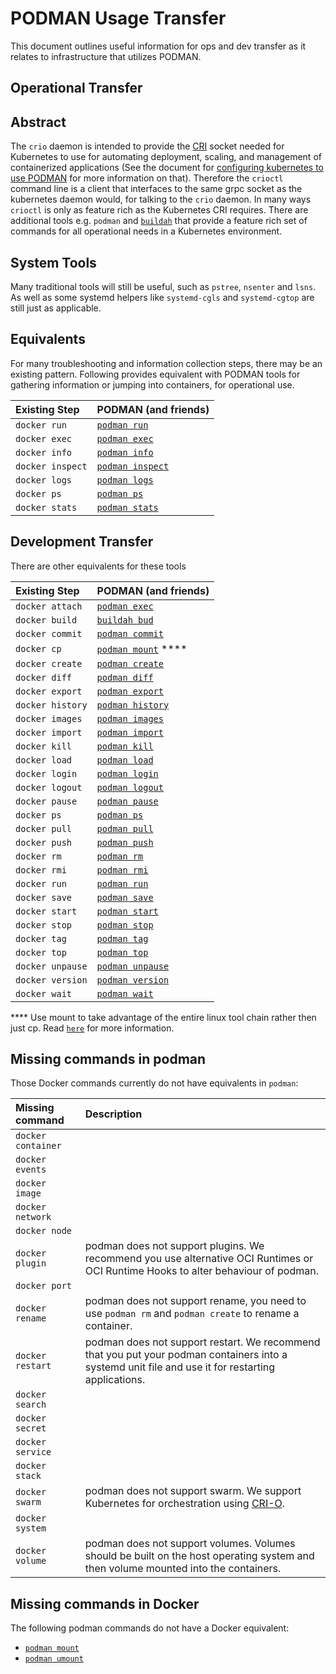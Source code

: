 # PODMAN Usage Transfer

This document outlines useful information for ops and dev transfer as it relates to infrastructure that utilizes PODMAN.

## Operational Transfer

## Abstract

The `crio` daemon is intended to provide the [CRI](https://github.com/kubernetes/community/blob/master/contributors/devel/container-runtime-interface.md) socket needed for Kubernetes to use for automating deployment, scaling, and management of containerized applications (See the document for [configuring kubernetes to use PODMAN](./kubernetes.md) for more information on that).
Therefore the `crioctl` command line is a client that interfaces to the same grpc socket as the kubernetes daemon would, for talking to the `crio` daemon.
In many ways `crioctl` is only as feature rich as the Kubernetes CRI requires.
There are additional tools e.g. `podman` and [`buildah`](https://github.com/projectatomic/buildah) that provide a feature rich set of commands for all operational needs in a Kubernetes environment.


## System Tools

Many traditional tools will still be useful, such as `pstree`, `nsenter` and `lsns`.
As well as some systemd helpers like `systemd-cgls` and `systemd-cgtop` are still just as applicable.

## Equivalents

For many troubleshooting and information collection steps, there may be an existing pattern.
Following provides equivalent with PODMAN tools for gathering information or jumping into containers, for operational use.

| Existing Step | PODMAN (and friends) |
| :--- | :--- |
| `docker run`  | [`podman run`](./docs/podman-run.1.md) |
| `docker exec` | [`podman exec`](./docs/podman-exec.1.md) |
| `docker info` | [`podman info`](./docs/podman-info.1.md)  |
| `docker inspect` | [`podman inspect`](./docs/podman-inspect.1.md)       |
| `docker logs` | [`podman logs`](./docs/podman-logs.1.md)                 |
| `docker ps`   | [`podman ps`](./docs/podman-ps.1.md) |
| `docker stats`| [`podman stats`](./docs/podman-stats.1.md)|

## Development Transfer

There are other equivalents for these tools

| Existing Step | PODMAN (and friends) |
| :--- | :--- |
| `docker attach` | [`podman exec`](./docs/podman-attach.1.md)|
| `docker build`  | [`buildah bud`](https://github.com/projectatomic/buildah/blob/master/docs/buildah-bud.md) |
| `docker commit` | [`podman commit`](./docs/podman-commit.1.md)|
| `docker cp`     | [`podman mount`](./docs/podman-cp.1.md) ****   |
| `docker create` | [`podman create`](./docs/podman-create.1.md)  |
| `docker diff`   | [`podman diff`](./docs/podman-diff.1.md)      |
| `docker export` | [`podman export`](./docs/podman-export.1.md)  |
| `docker history`| [`podman history`](./docs/podman-history.1.md)|
| `docker images` | [`podman images`](./docs/podman-images.1.md)  |
| `docker import` | [`podman import`](./docs/podman-import.1.md)  |
| `docker kill`   | [`podman kill`](./docs/podman-kill.1.md)      |
| `docker load`   | [`podman load`](./docs/podman-load.1.md)      |
| `docker login`  | [`podman login`](./docs/podman-login.1.md)    |
| `docker logout` | [`podman logout`](./docs/podman-logout.1.md)  |
| `docker pause`  | [`podman pause`](./docs/podman-pause.1.md)    |
| `docker ps`     | [`podman ps`](./docs/podman-ps.1.md)          |
| `docker pull`   | [`podman pull`](./docs/podman-pull.1.md)      |
| `docker push`   | [`podman push`](./docs/podman-push.1.md)      |
| `docker rm`     | [`podman rm`](./docs/podman-rm.1.md)          |
| `docker rmi`    | [`podman rmi`](./docs/podman-rmi.1.md)        |
| `docker run`    | [`podman run`](./docs/podman-run.1.md)        |
| `docker save`   | [`podman save`](./docs/podman-save.1.md)      |
| `docker start`  | [`podman start`](./docs/podman-start.1.md)    |
| `docker stop`   | [`podman stop`](./docs/podman-stop.1.md)      |
| `docker tag`    | [`podman tag`](./docs/podman-tag.1.md)        |
| `docker top`    | [`podman top`](./docs/podman-top.1.md)        |
| `docker unpause`| [`podman unpause`](./docs/podman-unpause.1.md)|
| `docker version`| [`podman version`](./docs/podman-version.1.md)|
| `docker wait`   | [`podman wait`](./docs/podman-wait.1.md)   |

**** Use mount to take advantage of the entire linux tool chain rather then just cp.  Read [`here`](./docs/podman-cp.1.md) for more information.

## Missing commands in podman

Those Docker commands currently do not have equivalents in `podman`:

| Missing command | Description|
| :--- | :--- |
| `docker container`||
| `docker events`   ||
| `docker image`    ||
| `docker network`  ||
| `docker node`     ||
| `docker plugin`   |podman does not support plugins.  We recommend you use alternative OCI Runtimes or OCI Runtime Hooks to alter behaviour of podman.|
| `docker port`     ||
| `docker rename`   | podman does not support rename, you need to use `podman rm` and  `podman create` to rename a container.|
| `docker restart`  | podman does not support restart.  We recommend that you put your podman containers into a systemd unit file and use it for restarting applications.|
| `docker search`   ||
| `docker secret`   ||
| `docker service`  ||
| `docker stack`    ||
| `docker swarm`    | podman does not support swarm.  We support Kubernetes for orchestration using [CRI-O](https://github.com/kubernetes-incubator/cri-o).|
| `docker system`   ||
| `docker volume`   | podman does not support volumes.  Volumes should be built on the host operating system and then volume mounted into the containers.|

## Missing commands in Docker

The following podman commands do not have a Docker equivalent:

* [`podman mount`](./docs/podman-mount.1.md)
* [`podman umount`](./docs/podman-umount.1.md)
